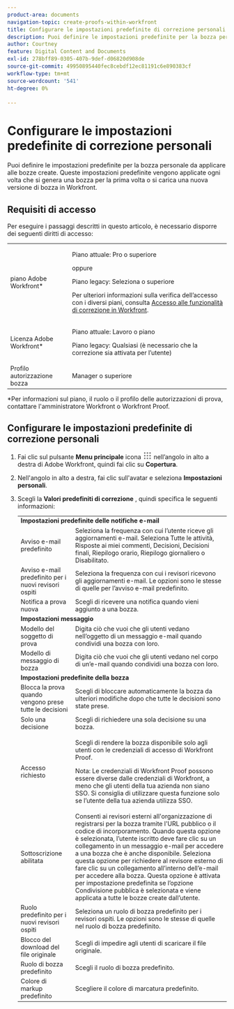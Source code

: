 ```yaml
---
product-area: documents
navigation-topic: create-proofs-within-workfront
title: Configurare le impostazioni predefinite di correzione personali
description: Puoi definire le impostazioni predefinite per la bozza personale da applicare alle bozze create. Queste impostazioni predefinite vengono applicate ogni volta che si genera una bozza per la prima volta o si carica una nuova versione di bozza in Workfront.
author: Courtney
feature: Digital Content and Documents
exl-id: 278bff89-0305-407b-9def-d06820d908de
source-git-commit: 49950895440fec8cebdf12ec81191c6e890383cf
workflow-type: tm+mt
source-wordcount: '541'
ht-degree: 0%

---
```


# Configurare le impostazioni predefinite di correzione personali

Puoi definire le impostazioni predefinite per la bozza personale da applicare alle bozze create. Queste impostazioni predefinite vengono applicate ogni volta che si genera una bozza per la prima volta o si carica una nuova versione di bozza in Workfront.

## Requisiti di accesso

Per eseguire i passaggi descritti in questo articolo, è necessario disporre dei seguenti diritti di accesso:

<table style="table-layout:auto"> 
 <col> 
 <col> 
 <tbody> 
  <tr> 
   <td role="rowheader">piano Adobe Workfront*</td> 
   <td> <p>Piano attuale: Pro o superiore</p> <p>oppure</p> <p>Piano legacy: Seleziona o superiore</p> <p>Per ulteriori informazioni sulla verifica dell’accesso con i diversi piani, consulta <a href="/help/quicksilver/administration-and-setup/manage-workfront/configure-proofing/access-to-proofing-functionality.md" class="MCXref xref">Accesso alle funzionalità di correzione in Workfront</a>.</p> </td> 
  </tr> 
  <tr> 
   <td role="rowheader">Licenza Adobe Workfront*</td> 
   <td> <p>Piano attuale: Lavoro o piano</p> <p>Piano legacy: Qualsiasi (è necessario che la correzione sia attivata per l’utente)</p> </td> 
  </tr> 
  <tr> 
   <td role="rowheader">Profilo autorizzazione bozza </td> 
   <td>Manager o superiore</td> 
  </tr> 
 </tbody> 
</table>

&#42;Per informazioni sul piano, il ruolo o il profilo delle autorizzazioni di prova, contattare l&#39;amministratore Workfront o Workfront Proof.

## Configurare le impostazioni predefinite di correzione personali

1. Fai clic sul pulsante **Menu principale** icona ![](assets/main-menu-icon.png) nell’angolo in alto a destra di Adobe Workfront, quindi fai clic su **Copertura**.

1. Nell&#39;angolo in alto a destra, fai clic sull&#39;avatar e seleziona **Impostazioni personali**.
1. Scegli la **Valori predefiniti di correzione** , quindi specifica le seguenti informazioni:

   <table style="table-layout:auto"> 
    <col> 
    <col> 
    <tbody> 
     <tr> 
      <td colspan="2"><strong>Impostazioni predefinite delle notifiche e-mail</strong> </td> 
     </tr> 
     <tr> 
      <td>Avviso e-mail predefinito</td> 
      <td>Seleziona la frequenza con cui l’utente riceve gli aggiornamenti e-mail. Seleziona Tutte le attività, Risposte ai miei commenti, Decisioni, Decisioni finali, Riepilogo orario, Riepilogo giornaliero o Disabilitato.</td> 
     </tr> 
     <tr> 
      <td>Avviso e-mail predefinito per i nuovi revisori ospiti</td> 
      <td>Seleziona la frequenza con cui i revisori ricevono gli aggiornamenti e-mail. Le opzioni sono le stesse di quelle per l’avviso e-mail predefinito.</td> 
     </tr> 
     <tr> 
      <td>Notifica a prova nuova</td> 
      <td>Scegli di ricevere una notifica quando vieni aggiunto a una bozza.</td> 
     </tr> 
     <tr> 
      <td colspan="2"><strong>Impostazioni messaggio</strong> </td> 
     </tr> 
     <tr> 
      <td>Modello del soggetto di prova</td> 
      <td>Digita ciò che vuoi che gli utenti vedano nell’oggetto di un messaggio e-mail quando condividi una bozza con loro.</td> 
     </tr> 
     <tr> 
      <td>Modello di messaggio di bozza</td> 
      <td>Digita ciò che vuoi che gli utenti vedano nel corpo di un’e-mail quando condividi una bozza con loro.</td> 
     </tr> 
     <tr> 
      <td colspan="2"><strong>Impostazioni predefinite della bozza</strong> </td> 
     </tr> 
     <tr> 
      <td>Blocca la prova quando vengono prese tutte le decisioni</td> 
      <td>Scegli di bloccare automaticamente la bozza da ulteriori modifiche dopo che tutte le decisioni sono state prese.</td> 
     </tr> 
     <tr> 
      <td>Solo una decisione</td> 
      <td>Scegli di richiedere una sola decisione su una bozza.</td> 
     </tr> 
     <tr> 
      <td>Accesso richiesto</td> 
      <td> <p>Scegli di rendere la bozza disponibile solo agli utenti con le credenziali di accesso di Workfront Proof.</p> <p>Nota: Le credenziali di Workfront Proof possono essere diverse dalle credenziali di Workfront, a meno che gli utenti della tua azienda non siano SSO. Si consiglia di utilizzare questa funzione solo se l’utente della tua azienda utilizza SSO.</p> </td> 
     </tr> 
     <tr> 
      <td>Sottoscrizione abilitata</td> 
      <td>Consenti ai revisori esterni all'organizzazione di registrarsi per la bozza tramite l'URL pubblico o il codice di incorporamento. Quando questa opzione è selezionata, l’utente iscritto deve fare clic su un collegamento in un messaggio e-mail per accedere a una bozza che è anche disponibile. Seleziona questa opzione per richiedere al revisore esterno di fare clic su un collegamento all’interno dell’e-mail per accedere alla bozza. Questa opzione è attivata per impostazione predefinita se l’opzione Condivisione pubblica è selezionata e viene applicata a tutte le bozze create dall’utente. </td> 
     </tr> 
     <tr> 
      <td>Ruolo predefinito per i nuovi revisori ospiti</td> 
      <td>Seleziona un ruolo di bozza predefinito per i revisori ospiti. Le opzioni sono le stesse di quelle nel ruolo di bozza predefinito.</td> 
     </tr> 
     <tr> 
      <td>Blocco del download del file originale</td> 
      <td>Scegli di impedire agli utenti di scaricare il file originale. </td> 
     </tr> 
     <tr> 
      <td>Ruolo di bozza predefinito</td> 
      <td>Scegli il ruolo di bozza predefinito. </td> 
     </tr> 
     <tr> 
      <td>Colore di markup predefinito</td> 
      <td>Scegliere il colore di marcatura predefinito. </td> 
     </tr> 
    </tbody> 
   </table>
